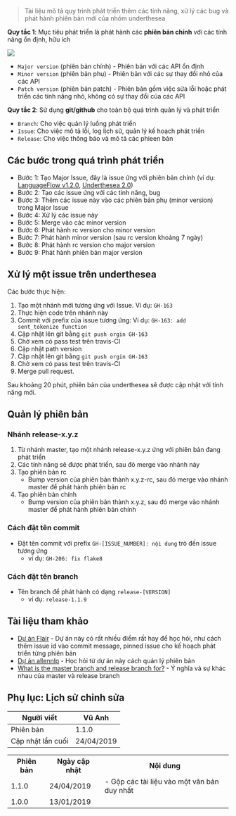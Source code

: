 > Tài liệu mô tả quy trình phát triển thêm các tính năng, xử lý các bug và phát hành phiên bản mới của nhóm underthesea

**Quy tắc 1**: Mục tiêu phát triển là phát hành các **phiên bản chính** với các tính năng ổn định, hữu ích

![](https://i.imgur.com/5b4dfpm.png)

* `Major version` (phiên bản chính) - Phiên bản với các API ổn định 
* `Minor version` (phiên bản phụ) - Phiên bản với các sự thay đổi nhỏ của các API
* `Patch version` (phiên bản patch) - Phiên bản gồm việc sửa lỗi hoặc phát triển các tính năng nhỏ, không có sự thay đổi của các API

**Quy tắc 2**: Sử dụng **git/github** cho toàn bộ quá trình quản lý và phát triển 

* `Branch`: Cho việc quản lý luồng phát triển
* `Issue`: Cho việc mô tả lỗi, log lịch sử, quản lý kế hoạch phát triển
* `Release`: Cho việc thông báo và mô tả các phieen bản

## Các bước trong quá trình phát triển 

* Bước 1: Tạo Major Issue, đây là issue ứng với phiên bản chính (ví dụ: [LanguageFlow v1.2.0](https://github.com/undertheseanlp/languageflow/issues/34), [Underthesea 2.0](https://github.com/undertheseanlp/underthesea/issues/223))
* Bước 2: Tạo các issue ứng với các tính năng, bug 
* Bước 3: Thêm các issue này vào các phiên bản phụ (minor version) trong Major Issue
* Bước 4: Xử lý các issue này 
* Bước 5: Merge vào các minor version
* Bước 6: Phát hành rc version cho minor version
* Bước 7: Phát hành minor version (sau rc version khoảng 7 ngày)
* Bước 8: Phát hành rc version cho major version 
* Bước 9: Phát hành phiên bản major version

## Xử lý một issue trên underthesea

Các bước thực hiện: 

1. Tạo một nhánh mới tương ứng với Issue. Ví dụ: `GH-163`
2. Thực hiện code trên nhánh này
3. Commit với prefix của issue tương ứng: Ví dụ: `GH-163: add sent_tokenize function`
4. Cập nhật lên git bằng `git push orgin GH-163`
5. Chờ xem có pass test trên travis-CI
6. Cập nhật path version
7. Cập nhật lên git bằng `git push orgin GH-163`
8. Chờ xem có pass test trên travis-CI
9. Merge pull request.

Sau khoảng 20 phút, phiên bản của underthesea sẽ được cập nhật với tính năng mới.

## Quản lý phiên bản

### Nhánh release-x.y.z 

1. Từ nhánh master, tạo một nhánh release-x.y.z ứng với phiên bản đang phát triển
2. Các tính năng sẽ được phát triển, sau đó merge vào nhánh này
3. Tạo phiên bản rc
    * Bump version của phiên bản thành x.y.z-rc, sau đó merge vào nhánh master để phát hành phiên bản rc 
4. Tạo phiên bản chính 
    * Bump version của phiên bản thành x.y.z, sau đó merge vào nhánh master để phát hành phiên bản chính

### Cách đặt tên commit

* Đặt tên commit với prefix `GH-[ISSUE_NUMBER]: nội dung` trỏ đến issue tương ứng
  * ví dụ: `GH-206: fix flake8`

### Cách đặt tên branch

* Tên branch để phát hành có dạng `release-[VERSION]`
  * ví dụ: `release-1.1.9`

## Tài liệu tham khảo

* [Dự án Flair](https://github.com/zalandoresearch/flair) - Dự án này có rất nhiều điểm rất hay để học hỏi, như cách thêm issue id vào commit message, pinned issue cho kế hoạch phát triển từng phiên bản
* [Dự án allennlp](https://github.com/allenai/allennlp) - Học hỏi từ dự án này cách quản lý phiên bản
* [What is the master branch and release branch for?](https://stackoverflow.com/questions/20755434/what-is-the-master-branch-and-release-branch-for) - Ý nghĩa và sự khác nhau của master và release branch

## Phụ lục: Lịch sử chỉnh sửa 

| Người viết        | Vũ Anh     |
|-------------------|------------|
| Phiên bản         | 1.1.0      |
| Cập nhật lần cuối | 24/04/2019 |

<table>
<tr>
<th>Phiên bản</th>
<th>Ngày cập nhật</th>
<th>Nội dung</th>
</tr>
<tr>
<td>1.1.0</td>
<td>24/04/2019</td>
<td>
- Gộp các tài liệu vào một văn bản duy nhất
</td>
</tr>
<tr>
<td>1.0.0</td>
<td>13/01/2019</td>
<td></td>
</tr>
</table>